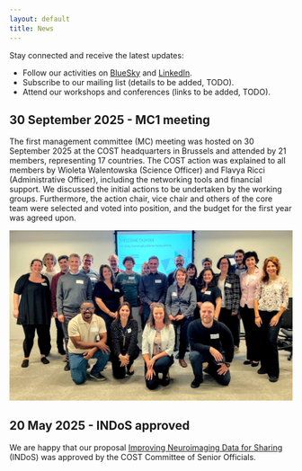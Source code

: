 ```yaml
---
layout: default
title: News
---
```


Stay connected and receive the latest updates:

- Follow our activities on [BlueSky](https://bsky.app/profile/indos-costaction.bsky.social) and [LinkedIn](https://www.linkedin.com/groups/15307040/).
- Subscribe to our mailing list (details to be added, TODO).
- Attend our workshops and conferences (links to be added, TODO).

## 30 September 2025 - MC1 meeting

The first management committee (MC) meeting was hosted on 30 September 2025 at the COST headquarters in Brussels and attended by 21 members, representing 17 countries. The COST action was explained to all members by Wioleta Walentowska (Science Officer) and Flavya Ricci (Administrative Officer), including the networking tools and financial support. We discussed the initial actions to be undertaken by the working groups. Furthermore, the action chair, vice chair and others of the core team were selected and voted into position, and the budget for the first year was agreed upon.

<img src="/assets/images/group-photo-mc1.jpg" width=600px>

## 20 May 2025 - INDoS approved

We are happy that our proposal [Improving Neuroimaging Data for Sharing](https://www.cost.eu/actions/CA24161) (INDoS) was approved by the COST Committee of Senior Officials.

